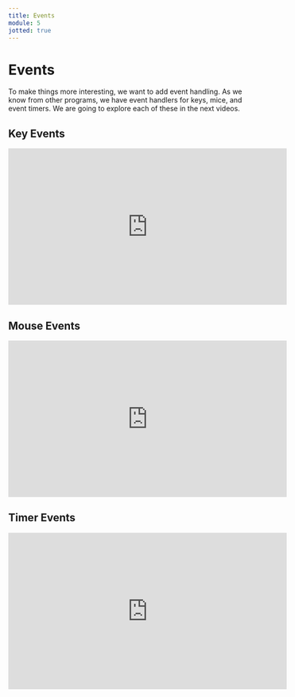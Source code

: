```yaml
---
title: Events
module: 5
jotted: true
---
```


# Events

To make things more interesting, we want to add event handling.  As we know from other programs, we have event handlers for keys, mice, and event timers.  We are going to explore each of these in the next videos.

<!-- video for keys -->
## Key Events
<iframe width="560" height="315" src="https://umontana.zoom.us/recording/share/MGDgqVxl8NfASlMHFDk5wpXV6mbrYwZ-IYjYRAEeKdWwIumekTziMw" frameborder="0" allow="accelerometer; autoplay; encrypted-media; gyroscope; picture-in-picture" allowfullscreen></iframe>

<!-- video for mouse -->
## Mouse Events
<iframe width="560" height="315" src="https://umontana.zoom.us/recording/share/_iRgEtjFeJCx_Paio7aODmn54bv9daTBQ5jRCMbbTLo" frameborder="0" allow="accelerometer; autoplay; encrypted-media; gyroscope; picture-in-picture" allowfullscreen></iframe>
<!-- video for timer -->

## Timer Events

<iframe width="560" height="315" src="https://umontana.zoom.us/recording/share/HHE6EoRM5xrHwxV3B_wt9I9oXgV6ati05KvgufWA15CwIumekTziMw" frameborder="0" allow="accelerometer; autoplay; encrypted-media; gyroscope; picture-in-picture" allowfullscreen></iframe>